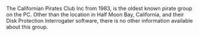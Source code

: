 The Californian Pirates Club Inc from 1983, is the oldest known pirate group on the PC.
Other than the location in Half Moon Bay, California, and their Disk Protection Interrogater software, there is no other information available about this group.